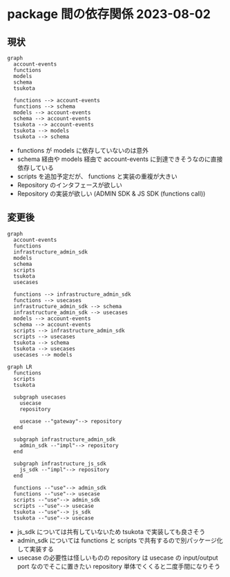 # package 間の依存関係 2023-08-02

## 現状

```mermaid
graph
  account-events
  functions
  models
  schema
  tsukota

  functions --> account-events
  functions --> schema
  models --> account-events
  schema --> account-events
  tsukota --> account-events
  tsukota --> models
  tsukota --> schema
```

- functions が models に依存していないのは意外
- schema 経由や models 経由で account-events に到達できそうなのに直接依存している
- scripts を追加予定だが、 functions と実装の重複が大きい
- Repository のインタフェースが欲しい
- Repository の実装が欲しい (ADMIN SDK & JS SDK (functions call))

## 変更後

```mermaid
graph
  account-events
  functions
  infrastructure_admin_sdk
  models
  schema
  scripts
  tsukota
  usecases

  functions --> infrastructure_admin_sdk
  functions --> usecases
  infrastructure_admin_sdk --> schema
  infrastructure_admin_sdk --> usecases
  models --> account-events
  schema --> account-events
  scripts --> infrastructure_admin_sdk
  scripts --> usecases
  tsukota --> schema
  tsukota --> usecases
  usecases --> models
```

```mermaid
graph LR
  functions
  scripts
  tsukota

  subgraph usecases
    usecase
    repository

    usecase --"gateway"--> repository
  end

  subgraph infrastructure_admin_sdk
    admin_sdk --"impl"--> repository
  end

  subgraph infrastructure_js_sdk
    js_sdk --"impl"--> repository
  end

  functions --"use"--> admin_sdk
  functions --"use"--> usecase
  scripts --"use"--> admin_sdk
  scripts --"use"--> usecase
  tsukota --"use"--> js_sdk
  tsukota --"use"--> usecase
```

- js_sdk については共有していないため tsukota で実装しても良さそう
- admin_sdk については functions と scripts で共有するので別パッケージ化して実装する
- usecase の必要性は怪しいものの repository は usecase の input/output port なのでそこに置きたい repository 単体でくくると二度手間になりそう
